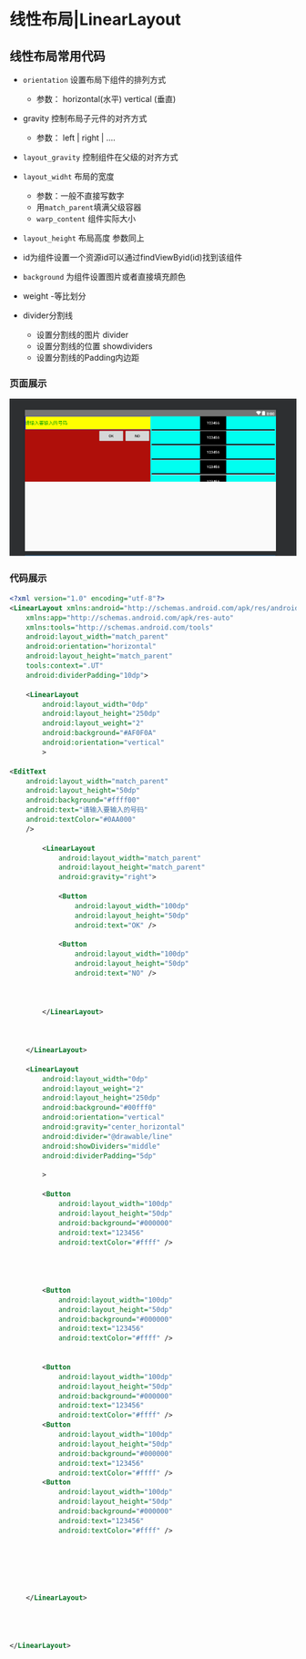 # 线性布局|LinearLayout

## 线性布局常用代码

- `orientation` 设置布局下组件的排列方式
  - 参数： horizontal(水平)  vertical (垂直)
- gravity 控制布局子元件的对齐方式
  - 参数： left | right | ....
- `layout_gravity` 控制组件在父级的对齐方式
- `layout_widht` 布局的宽度
  - 参数：一般不直接写数字
  - 用`match_parent`填满父级容器
  - `warp_content` 组件实际大小
- `layout_height` 布局高度 参数同上
- id为组件设置一个资源id可以通过findViewByid(id)找到该组件
- `background` 为组件设置图片或者直接填充颜色

- weight -等比划分



- divider分割线  
  - 设置分割线的图片 divider
  - 设置分割线的位置 showdividers
  - 设置分割线的Padding内边距





### 页面展示

![image-20221025170318208](安卓布局练习_线性布局.assets/image-20221025170318208.png)

### 代码展示

```xml
<?xml version="1.0" encoding="utf-8"?>
<LinearLayout xmlns:android="http://schemas.android.com/apk/res/android"
    xmlns:app="http://schemas.android.com/apk/res-auto"
    xmlns:tools="http://schemas.android.com/tools"
    android:layout_width="match_parent"
    android:orientation="horizontal"
    android:layout_height="match_parent"
    tools:context=".UT"
    android:dividerPadding="10dp">

    <LinearLayout
        android:layout_width="0dp"
        android:layout_height="250dp"
        android:layout_weight="2"
        android:background="#AF0F0A"
        android:orientation="vertical"
        >

<EditText
    android:layout_width="match_parent"
    android:layout_height="50dp"
    android:background="#ffff00"
    android:text="请输入要输入的号码"
    android:textColor="#0AA000"
    />

        <LinearLayout
            android:layout_width="match_parent"
            android:layout_height="match_parent"
            android:gravity="right">

            <Button
                android:layout_width="100dp"
                android:layout_height="50dp"
                android:text="OK" />

            <Button
                android:layout_width="100dp"
                android:layout_height="50dp"
                android:text="NO" />



        </LinearLayout>



    </LinearLayout>

    <LinearLayout
        android:layout_width="0dp"
        android:layout_weight="2"
        android:layout_height="250dp"
        android:background="#00fff0"
        android:orientation="vertical"
        android:gravity="center_horizontal"
        android:divider="@drawable/line"
        android:showDividers="middle"
        android:dividerPadding="5dp"

        >

        <Button
            android:layout_width="100dp"
            android:layout_height="50dp"
            android:background="#000000"
            android:text="123456"
            android:textColor="#ffff" />




        <Button
            android:layout_width="100dp"
            android:layout_height="50dp"
            android:background="#000000"
            android:text="123456"
            android:textColor="#ffff" />


        <Button
            android:layout_width="100dp"
            android:layout_height="50dp"
            android:background="#000000"
            android:text="123456"
            android:textColor="#ffff" />
        <Button
            android:layout_width="100dp"
            android:layout_height="50dp"
            android:background="#000000"
            android:text="123456"
            android:textColor="#ffff" />
        <Button
            android:layout_width="100dp"
            android:layout_height="50dp"
            android:background="#000000"
            android:text="123456"
            android:textColor="#ffff" />






    </LinearLayout>




</LinearLayout>
```

